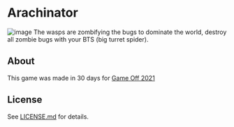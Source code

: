 # Arachinator
![image](https://user-images.githubusercontent.com/1683898/143724839-65e99903-5b63-4a59-9203-242c64526854.png)
The wasps are zombifying the bugs to dominate the world, destroy all zombie bugs with your BTS (big turret spider).

## About

This game was made in 30 days for [Game Off 2021](https://itch.io/jam/game-off-2021)

## License

See [LICENSE.md](LICENSE.md) for details.
